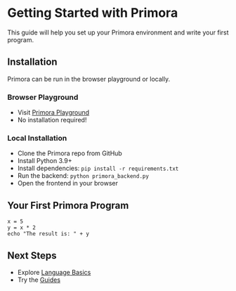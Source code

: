 # Getting Started with Primora

This guide will help you set up your Primora environment and write your first program.

## Installation
Primora can be run in the browser playground or locally.

### Browser Playground
- Visit [Primora Playground](https://primora-playground.windsurf.build)
- No installation required!

### Local Installation
- Clone the Primora repo from GitHub
- Install Python 3.9+
- Install dependencies: `pip install -r requirements.txt`
- Run the backend: `python primora_backend.py`
- Open the frontend in your browser

## Your First Primora Program
```primora
x = 5
y = x * 2
echo "The result is: " + y
```

## Next Steps
- Explore [Language Basics](./language_basics.md)
- Try the [Guides](../guides/README.md)
